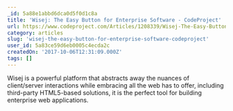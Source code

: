 ```yaml
---
_id: 5a88e1abbd6dca0d5f0d1c8a
title: 'Wisej: The Easy Button for Enterprise Software - CodeProject'
url: https://www.codeproject.com/Articles/1208339/Wisej-The-Easy-Button-for-Enterprise-Software
category: articles
slug: 'wisej-the-easy-button-for-enterprise-software-codeproject'
user_id: 5a83ce59d6eb0005c4ecda2c
createdOn: '2017-10-06T12:31:09.000Z'
tags: []
---
```


Wisej is a powerful platform that abstracts away the nuances of client/server interactions while embracing all the web has to offer, including third-party HTML5-based solutions, it is the perfect tool for building enterprise web applications.

